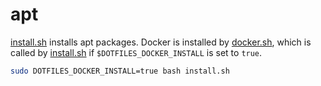 # apt

[install.sh](install.sh) installs apt packages. Docker is installed by [docker.sh](docker.sh), which is called by [install.sh](install.sh) if `$DOTFILES_DOCKER_INSTALL` is set to `true`.

```bash
sudo DOTFILES_DOCKER_INSTALL=true bash install.sh
```